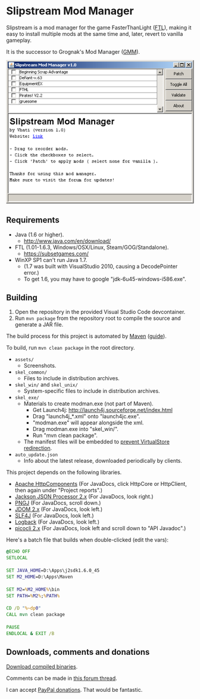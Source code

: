 # Slipstream Mod Manager

Slipstream is a mod manager for the game FasterThanLight
([FTL](https://subsetgames.com/ftl.html)), making it easy to install multiple
mods at the same time and, later, revert to vanilla gameplay.

It is the successor to Grognak's Mod Manager
([GMM](https://subsetgames.com/forum/viewtopic.php?p=9994)).

![Screenshot of the mod manager in use](assets/screenshot01.png)

## Requirements

-   Java (1.6 or higher).
    -   <http://www.java.com/en/download/>
-   FTL (1.01-1.6.3, Windows/OSX/Linux, Steam/GOG/Standalone).
    -   <https://subsetgames.com/>
-   WinXP SP1 can't run Java 1.7.
    -   (1.7 was built with VisualStudio 2010, causing a DecodePointer error.)
    -   To get 1.6, you may have to google "jdk-6u45-windows-i586.exe".

## Building

1.  Open the repository in the provided Visual Studio Code devcontainer.
2.  Run `mvn package` from the repository root to compile the source and
    generate a JAR file.

The build process for this project is automated by
[Maven](http://maven.apache.org/) ([guide](http://docs.codehaus.org/display/MAVENUSER/Getting+Started+with+Maven)).

To build, run `mvn clean package` in the root directory.

-   `assets/`
    -   Screenshots.
-   `skel_common/`
    -   Files to include in distribution archives.
-   `skel_win/` and `skel_unix/`
    -   System-specific files to include in distribution archives.
-   `skel_exe/`
    -   Materials to create modman.exe (not part of Maven).
        -   Get Launch4j: <http://launch4j.sourceforge.net/index.html>
        -   Drag "launch4j_*.xml" onto "launch4jc.exe".
        -   "modman.exe" will appear alongside the xml.
        -   Drag modman.exe into "skel_win/".
        -   Run "mvn clean package".
    -   The manifest files will be embedded to
        [prevent VirtualStore redirection](http://www.codeproject.com/Articles/17968/Making-Your-Application-UAC-Aware).
-   `auto_update.json`
    -   Info about the latest release, downloaded periodically by clients.

This project depends on the following libraries.

-   [Apache HttpComponents](https://hc.apache.org/) (For JavaDocs, click
    HttpCore or HttpClient, then again under "Project reports".)
-   [Jackson JSON Processor 2.x](http://jackson.codehaus.org/Home) (For
    JavaDocs, look right.)
-   [PNGJ](https://code.google.com/p/pngj/) (For JavaDocs, scroll down.)
-   [JDOM 2.x](http://www.jdom.org/) (For JavaDocs, look left.)
-   [SLF4J](https://www.slf4j.org/) (For JavaDocs, look left.)
-   [Logback](https://logback.qos.ch/) (For JavaDocs, look left.)
-   [picocli 2.x](http://picocli.info/) (For JavaDocs, look left and scroll
    down to "API Javadoc".)

Here's a batch file that builds when double-clicked (edit the vars):

```bat
@ECHO OFF
SETLOCAL

SET JAVA_HOME=D:\Apps\j2sdk1.6.0_45
SET M2_HOME=D:\Apps\Maven

SET M2=%M2_HOME%\bin
SET PATH=%M2%;%PATH%

CD /D "%~dp0"
CALL mvn clean package

PAUSE
ENDLOCAL & EXIT /B
```

## Downloads, comments and donations

[Download compiled binaries](https://sourceforge.net/projects/slipstreammodmanager/).

Comments can be made in [this forum thread](https://subsetgames.com/forum/viewtopic.php?f=12&t=17102).

I can accept [PayPal donations](https://vhati.github.io/donate.html). That
would be fantastic.
